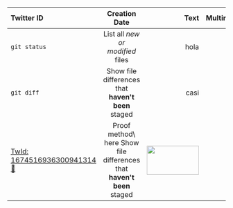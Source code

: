 | Twitter ID | Creation Date | Text | Multimedia |
| :---         |     :---:      |          ---: | ---: |
| `git status` | List all *new or modified* files | hola | |
| `git diff` | Show file differences that **haven't been** staged | casi | |
| [TwId: 1674516936300941314](https://twitter.com/filos_fantasmas/status/1674516936300941314) [🔗](https://platform.twitter.com/embed/Tweet.html?id=1674516936300941314) | Proof method\ here Show<br/> file differences that **haven't been** staged | <img src="https://pbs.twimg.com/media/Fx-JvCkX0AAxe-p?format=jpg" width="120" height="67"> | |





